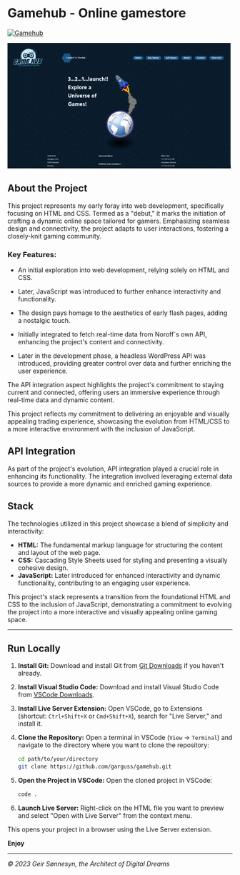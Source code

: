 # Gamehub - Online gamestore

[![Gamehub](https://img.shields.io/badge/Check%20out%20Gamehub%20here-125682)](https://gamehub-unicornpoop.netlify.app/)

![image](/assets/img/Gamehub_screenshot.png)

## About the Project

This project represents my early foray into web development, specifically focusing on HTML and CSS. Termed as a "debut," it marks the initiation of crafting a dynamic online space tailored for gamers. Emphasizing seamless design and connectivity, the project adapts to user interactions, fostering a closely-knit gaming community.

### Key Features:

- An initial exploration into web development, relying solely on HTML and CSS.
- Later, JavaScript was introduced to further enhance interactivity and functionality.
- The design pays homage to the aesthetics of early flash pages, adding a nostalgic touch.
- Initially integrated to fetch real-time data from Noroff`s own API, enhancing the project's content and connectivity.

- Later in the development phase, a headless WordPress API was introduced, providing greater control over data and further enriching the user experience.

The API integration aspect highlights the project's commitment to staying current and connected, offering users an immersive experience through real-time data and dynamic content.

This project reflects my commitment to delivering an enjoyable and visually appealing trading experience, showcasing the evolution from HTML/CSS to a more interactive environment with the inclusion of JavaScript.

## API Integration

As part of the project's evolution, API integration played a crucial role in enhancing its functionality. The integration involved leveraging external data sources to provide a more dynamic and enriched gaming experience.

## Stack

The technologies utilized in this project showcase a blend of simplicity and interactivity:

- **HTML:** The fundamental markup language for structuring the content and layout of the web page.
- **CSS:** Cascading Style Sheets used for styling and presenting a visually cohesive design.
- **JavaScript:** Later introduced for enhanced interactivity and dynamic functionality, contributing to an engaging user experience.

This project's stack represents a transition from the foundational HTML and CSS to the inclusion of JavaScript, demonstrating a commitment to evolving the project into a more interactive and visually appealing online gaming space.

---

## Run Locally

1. **Install Git:**
   Download and install Git from [Git Downloads](https://git-scm.com/downloads) if you haven't already.

2. **Install Visual Studio Code:**
   Download and install Visual Studio Code from [VSCode Downloads](https://code.visualstudio.com/download).

3. **Install Live Server Extension:**
   Open VSCode, go to Extensions (shortcut: `Ctrl+Shift+X` or `Cmd+Shift+X`), search for "Live Server," and install it.

4. **Clone the Repository:**
   Open a terminal in VSCode (`View` -> `Terminal`) and navigate to the directory where you want to clone the repository:

   ```bash
   cd path/to/your/directory
   git clone https://github.com/garguss/gamehub.git
   ```

5. **Open the Project in VSCode:**
   Open the cloned project in VSCode:

   ```bash
   code .
   ```

6. **Launch Live Server:**
   Right-click on the HTML file you want to preview and select "Open with Live Server" from the context menu.

This opens your project in a browser using the Live Server extension.

**Enjoy**

---

_© 2023 Geir Sønnesyn, the Architect of Digital Dreams_
